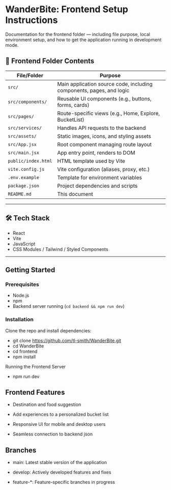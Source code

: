 # WanderBite: Frontend Setup Instructions

Documentation for the frontend folder — including file purpose, local environment setup, and how to get the application running in development mode.

## 📁 Frontend Folder Contents

| File/Folder | Purpose |
|-------------|---------|
| `src/` | Main application source code, including components, pages, and logic |
| `src/components/` | Reusable UI components (e.g., buttons, forms, cards) |
| `src/pages/` | Route-specific views (e.g., Home, Explore, BucketList) |
| `src/services/` | Handles API requests to the backend |
| `src/assets/` | Static images, icons, and styling assets |
| `src/App.jsx` | Root component managing route layout |
| `src/main.jsx` | App entry point, renders to DOM |
| `public/index.html` | HTML template used by Vite |
| `vite.config.js` | Vite configuration (aliases, proxy, etc.) |
| `.env.example` | Template for environment variables |
| `package.json` | Project dependencies and scripts |
| `README.md` | This document |

---


## 🛠 Tech Stack

- React 
- Vite 
- JavaScript 
- CSS Modules / Tailwind / Styled Components 


---

## Getting Started

### Prerequisites

- Node.js 
- npm
- Backend server running (`cd backend && npm run dev`)

### Installation

Clone the repo and install dependencies:


- git clone https://github.com/tl-smith/WanderBite.git
- cd WanderBite
- cd frontend
- npm install

Running the Frontend Server

- npm run dev


## Frontend Features

- Destination and food suggestion

- Add experiences to a personalized bucket list

- Responsive UI for mobile and desktop users

- Seamless connection to backend json

## Branches

- main: Latest stable version of the application

- develop: Actively developed features and fixes

- feature-*: Feature-specific branches in progress
